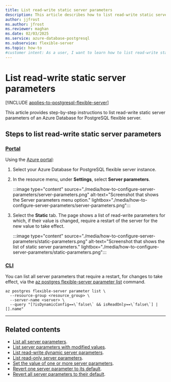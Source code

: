 ```yaml
---
title: List read-write static server parameters
description: This article describes how to list read-write static server parameters of an Azure Database for PostgreSQL flexible server.
author: jjfrost
ms.author: jfrost
ms.reviewer: maghan
ms.date: 02/03/2025
ms.service: azure-database-postgresql
ms.subservice: flexible-server
ms.topic: how-to
#customer intent: As a user, I want to learn how to list read-write static server parameters of an Azure Database for PostgreSQL flexible server.
---
```


# List read-write static server parameters

[!INCLUDE [applies-to-postgresql-flexible-server](~/reusable-content/ce-skilling/azure/includes/postgresql/includes/applies-to-postgresql-flexible-server.md)]

This article provides step-by-step instructions to list read-write static server parameters of an Azure Database for PostgreSQL flexible server.

## Steps to list read-write static server parameters

### [Portal](#tab/portal-list-static)

Using the [Azure portal](https://portal.azure.com):

1. Select your Azure Database for PostgreSQL flexible server instance.

2. In the resource menu, under **Settings**, select **Server parameters**.

    :::image type="content" source="./media/how-to-configure-server-parameters/server-parameters.png" alt-text="Screenshot that shows the Server parameters menu option." lightbox="./media/how-to-configure-server-parameters/server-parameters.png":::

3. Select the **Static** tab. The page shows a list of read-write parameters for which, if their value is changed, require a restart of the server for the new value to take effect.

    :::image type="content" source="./media/how-to-configure-server-parameters/static-parameters.png" alt-text="Screenshot that shows the list of static server parameters." lightbox="./media/how-to-configure-server-parameters/static-parameters.png":::

### [CLI](#tab/cli-list-static)

You can list all server parameters that require a restart, for changes to take effect, via the [az postgres flexible-server parameter list](/cli/azure/postgres/flexible-server/parameter#az-postgres-flexible-server-parameter-list) command.

```azurecli-interactive
az postgres flexible-server parameter list \
  --resource-group <resource_group> \
  --server-name <server> \
  --query "[?isDynamicConfig==\`false\` && isReadOnly==\`false\`] | [].name"
```

---

## Related contents

- [List all server parameters](how-to-server-parameters-list-all.md).
- [List server parameters with modified values](how-to-server-parameters-list-modified.md).
- [List read-write dynamic server parameters](how-to-server-parameters-list-read-write-dynamic.md).
- [List read-only server parameters](how-to-server-parameters-list-read-only.md).
- [Set the value of one or more server parameters](how-to-server-parameters-set-value.md).
- [Revert one server parameter to its default](how-to-server-parameters-revert-one-default.md).
- [Revert all server parameters to their default](how-to-server-parameters-revert-all-default.md).
